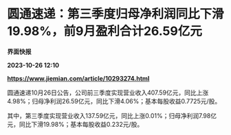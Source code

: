 # 圆通速递：第三季度归母净利润同比下滑19.98%，前9月盈利合计26.59亿元
**界面快报**

**2023-10-26 12:10**

**https://www.jiemian.com/article/10293274.html**

圆通速递10月26日公告，公司前三季度实现营业收入407.59亿元，同比上涨4.98%；归母净利润26.59亿元，同比下滑4.06%；基本每股收益0.7725元/股。

其中，第三季度实现营业收入137.59亿元，同比上涨0.01%；归母净利润7.98亿元，同比下滑19.98%；基本每股收益0.232元/股。